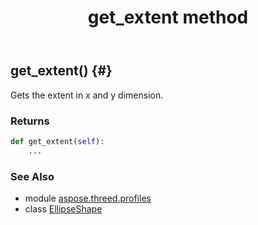 ﻿---
title: get_extent method
second_title: Aspose.3D for Python via .NET API References
description: 
type: docs
weight: 50
url: /python-net/aspose.threed.profiles/ellipseshape/get_extent/
is_root: false
---

## get_extent() {#}

Gets the extent in x and y dimension.

### Returns 





```python
def get_extent(self):
    ...
```





### See Also
* module [aspose.threed.profiles](../../)
* class [EllipseShape](/3d/python-net/aspose.threed.profiles/ellipseshape)
